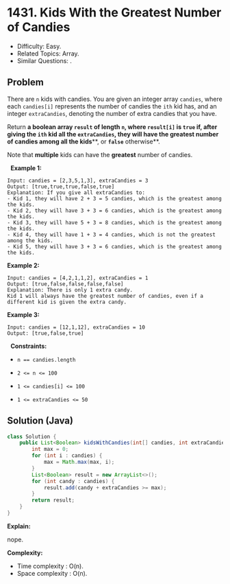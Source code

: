 # 1431. Kids With the Greatest Number of Candies

- Difficulty: Easy.
- Related Topics: Array.
- Similar Questions: .

## Problem

There are ```n``` kids with candies. You are given an integer array ```candies```, where each ```candies[i]``` represents the number of candies the ```ith``` kid has, and an integer ```extraCandies```, denoting the number of extra candies that you have.

Return **a boolean array **```result```** of length **```n```**, where **```result[i]```** is **```true```** if, after giving the **```ith```** kid all the **```extraCandies```**, they will have the **greatest** number of candies among all the kids****, or **```false```** otherwise**.

Note that **multiple** kids can have the **greatest** number of candies.

 
**Example 1:**

```
Input: candies = [2,3,5,1,3], extraCandies = 3
Output: [true,true,true,false,true] 
Explanation: If you give all extraCandies to:
- Kid 1, they will have 2 + 3 = 5 candies, which is the greatest among the kids.
- Kid 2, they will have 3 + 3 = 6 candies, which is the greatest among the kids.
- Kid 3, they will have 5 + 3 = 8 candies, which is the greatest among the kids.
- Kid 4, they will have 1 + 3 = 4 candies, which is not the greatest among the kids.
- Kid 5, they will have 3 + 3 = 6 candies, which is the greatest among the kids.
```

**Example 2:**

```
Input: candies = [4,2,1,1,2], extraCandies = 1
Output: [true,false,false,false,false] 
Explanation: There is only 1 extra candy.
Kid 1 will always have the greatest number of candies, even if a different kid is given the extra candy.
```

**Example 3:**

```
Input: candies = [12,1,12], extraCandies = 10
Output: [true,false,true]
```

 
**Constraints:**


	
- ```n == candies.length```
	
- ```2 <= n <= 100```
	
- ```1 <= candies[i] <= 100```
	
- ```1 <= extraCandies <= 50```



## Solution (Java)

```java
class Solution {
    public List<Boolean> kidsWithCandies(int[] candies, int extraCandies) {
        int max = 0;
        for (int i : candies) {
            max = Math.max(max, i);
        }
        List<Boolean> result = new ArrayList<>();
        for (int candy : candies) {
            result.add(candy + extraCandies >= max);
        }
        return result;
    }
}
```

**Explain:**

nope.

**Complexity:**

* Time complexity : O(n).
* Space complexity : O(n).
